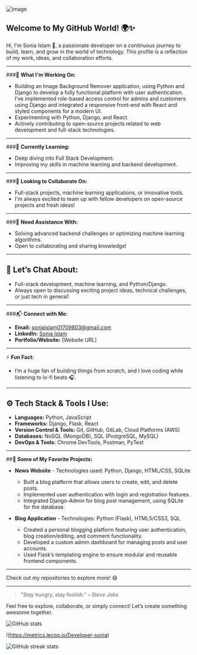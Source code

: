 ![image](https://github.com/user-attachments/assets/3a6f66e8-2fc6-4028-a6ef-93f8a7fcb0a5)

## Welcome to My GitHub World! 🌍✨

Hi, I'm Sonia Islam 👋, a passionate developer on a continuous journey to build, learn, and grow in the world of technology. This profile is a reflection of my work, ideas, and collaboration efforts. 

---

###🚀 **What I'm Working On:**
- Building an Image Background Remover application, using Python and Django to develop a fully functional platform with user authentication. I’ve implemented role-based access control for admins and customers using Django and integrated a responsive front-end with React and styled components for a modern UI.
- Experimenting with Python, Django, and React.
- Actively contributing to open-source projects related to web development and full-stack technologies.

---

###🌱 **Currently Learning:**
- Deep diving into Full Stack Development.
- Improving my skills in machine learning and backend development.

---

###🤝 **Looking to Collaborate On:**
- Full-stack projects, machine learning applications, or innovative tools.
- I'm always excited to team up with fellow developers on open-source projects and fresh ideas!

---

###🧩 **Need Assistance With:**
- Solving advanced backend challenges or optimizing machine learning algorithms.
- Open to collaborating and sharing knowledge!

---

## 💬 **Let’s Chat About:**
- Full-stack development, machine learning, and Python/Django.
- Always open to discussing exciting project ideas, technical challenges, or just tech in general!

---

###📬 **Connect with Me:**
- **Email:** soniaislam01709803@gmail.com
- **LinkedIn:** [Sonia Islam](https://www.linkedin.com/in/sonia-islam/)
- **Portfolio/Website:** [Website URL]

---

⚡ **Fun Fact:**
- I’m a huge fan of building things from scratch, and I love coding while listening to lo-fi beats 🎧.

---

## ⚙️ **Tech Stack & Tools I Use:**

- **Languages:** Python, JavaScript
- **Frameworks:** Django, Flask, React
- **Version Control & Tools:** Git, GitHub, GitLab, Cloud Platforms (AWS)
- **Databases:** NoSQL (MongoDB), SQL (PostgreSQL, MySQL)
- **DevOps & Tools:** Chrome DevTools, Postman, PyTest

---

##🌟 **Some of My Favorite Projects:**
- **News Website** - Technologies used: Python, Django, HTML/CSS, SQLite  
  - Built a blog platform that allows users to create, edit, and delete posts.  
  - Implemented user authentication with login and registration features.  
  - Integrated Django-Admin for blog post management, using SQLite for the database.  

- **Blog Application** - Technologies: Python (Flask), HTML5/CSS3, SQL  
  - Created a personal blogging platform featuring user authentication, blog creation/editing, and comment functionality.  
  - Developed a custom admin dashboard for managing posts and user accounts.  
  - Used Flask’s templating engine to ensure modular and reusable frontend components.

---

Check out my repositories to explore more! 😄

---

> "Stay hungry, stay foolish." – *Steve Jobs*

Feel free to explore, collaborate, or simply connect! Let’s create something awesome together. 

![GitHub stats](https://github-readme-stats.vercel.app/api?username=Developer-sonia&show_icons=true&count_private=true)  

!(https://metrics.lecoq.io/Developer-sonia)  

![GitHub streak stats](https://streak-stats.demolab.com/?user=Developer-sonia)  

